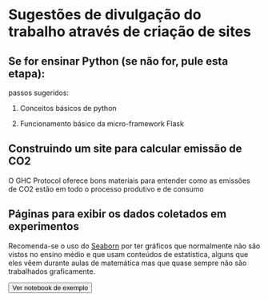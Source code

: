 # Sugestões de divulgação do trabalho através de criação de sites

## Se for ensinar Python (se não for, pule esta etapa):

passos sugeridos:

1. Conceitos básicos de python

2. Funcionamento básico da micro-framework Flask


## Construindo um site para calcular emissão de CO2

O GHC Protocol oferece bons materiais para entender como as emissões de CO2 estão em todo o processo produtivo e de consumo

## Páginas para exibir os dados coletados em experimentos

Recomenda-se o uso do [Seaborn](http://seaborn.pydata.org) por ter gráficos que normalmente não são vistos no ensino médio e que usam conteúdos de estatística, alguns que eles vêem durante aulas de matemática mas que quase sempre não são trabalhados graficamente.


<a href="templates/index.html" target="_blank">
<button class="nbviewer" >Ver notebook de exemplo</button>
</a>
